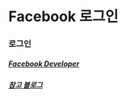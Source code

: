 # Facebook 로그인

### 로그인 

##### [Facebook Developer](https://developers.facebook.com/)





##### [참고 블로그](https://gdtbgl93.tistory.com/75)
